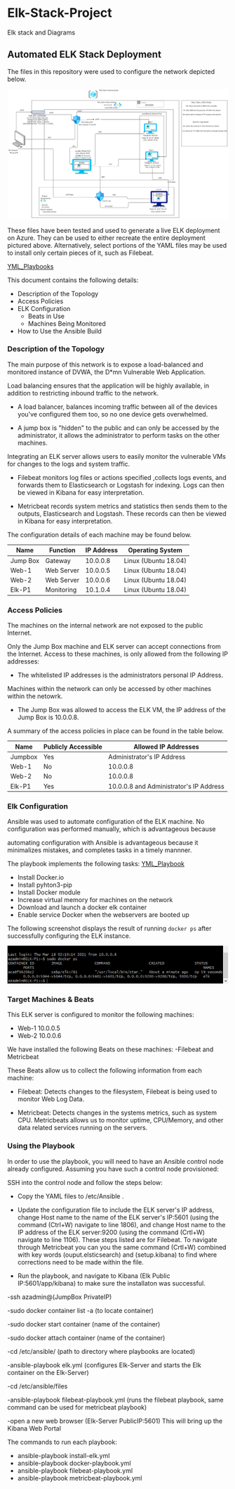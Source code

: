 # Elk-Stack-Project
Elk stack and Diagrams 
## Automated ELK Stack Deployment

The files in this repository were used to configure the network depicted below.

![Images](/Images/Network_Diagram_.png)

 

These files have been tested and used to generate a live ELK deployment on Azure. They can be used to either recreate the entire deployment pictured above. Alternatively, select portions of the YAML files may be used to install only certain pieces of it, such as Filebeat.

[YML_Playbooks](/YML_Playbook/)

This document contains the following details:
- Description of the Topology
- Access Policies
- ELK Configuration
  - Beats in Use
  - Machines Being Monitored
- How to Use the Ansible Build


### Description of the Topology

The main purpose of this network is to expose a load-balanced and monitored instance of DVWA, the D*mn Vulnerable Web Application.

Load balancing ensures that the application will be highly available, in addition to restricting inbound traffic to the network.

- A load balancer, balances incoming traffic between all of the devices you've configured them too, so no one device gets overwhelmed.
 
- A jump box is "hidden" to the public and can only be accessed by the administrator, it allows the administrator to perform tasks on the other machines.

Integrating an ELK server allows users to easily monitor the vulnerable VMs for changes to the logs and system traffic.
- Filebeat monitors log files or actions specified ,collects logs events, and forwards them to Elasticsearch or Logstash for indexing. Logs can then be viewed in Kibana for easy interpretation. 

- Metricbeat records system metrics and statistics then sends them to the outputs, Elasticsearch and Logstash. These records can then be viewed in Kibana for easy interpretation.

The configuration details of each machine may be found below.

| Name    | Function   | IP Address | Operating System     |
|---------|------------|------------|----------------------|
| Jump Box| Gateway    | 10.0.0.8   | Linux (Ubuntu 18.04) |
| Web-1   | Web Server | 10.0.0.5   | Linux (Ubuntu 18.04) |
| Web-2   | Web Server | 10.0.0.6   | Linux (Ubuntu 18.04) |
| Elk-P1  | Monitoring | 10.1.0.4   | Linux (Ubuntu 18.04) |

### Access Policies

The machines on the internal network are not exposed to the public Internet. 

Only the Jump Box machine and ELK server can accept connections from the Internet. Access to these machines, is only allowed from the following IP addresses:
- The whitelisted IP addresses is the administrators personal IP Address.

Machines within the network can only be accessed by other machines within the netowrk.
- The Jump Box was allowed to access the ELK VM, the IP address of the Jump Box is 10.0.0.8. 

A summary of the access policies in place can be found in the table below.

| Name    | Publicly Accessible  | Allowed IP Addresses                    |
|---------|----------------------|-----------------------------------------|
| Jumpbox | Yes                  | Administrator's IP Address              |
| Web-1   | No                   | 10.0.0.8                                |
| Web-2   | No                   | 10.0.0.8                                |
| Elk-P1  | Yes                  | 10.0.0.8 and Administrator's IP Address |

### Elk Configuration

Ansible was used to automate configuration of the ELK machine. No configuration was performed manually, which is advantageous because

automating configuration with Ansible is advantageous because it minimalizes mistakes, and completes tasks in a timely mannner.  

The playbook implements the following tasks:
[YML_Playbook](/YML_Playbook/install-elk.yml)

- Install Docker.io
- Install pyhton3-pip
- Install Docker module
- Increase virtual memory for machines on the network
- Download and launch a docker elk container
- Enable service Docker when the webservers are booted up

The following screenshot displays the result of running `docker ps` after successfully configuring the ELK instance.

![Images](/Images/Dokcer_ps.PNG.png)

### Target Machines & Beats
This ELK server is configured to monitor the following machines:
- Web-1 10.0.0.5
- Web-2 10.0.0.6

We have installed the following Beats on these machines:
-Filebeat and Metricbeat

These Beats allow us to collect the following information from each machine:
- Filebeat: Detects changes to the filesystem, Filebeat is being used to monitor Web Log Data.

- Metricbeat: Detects changes in the systems metrics, such as system CPU. Metricbeats allows us to monitor uptime, CPU/Memory, and other data related services running on the servers. 

### Using the Playbook
In order to use the playbook, you will need to have an Ansible control node already configured. Assuming you have such a control node provisioned: 

SSH into the control node and follow the steps below:
- Copy the YAML files to /etc/Ansible .
- Update the configuration file to include the ELK server's IP address, change Host name to the name of the ELK server's IP:5601 (using the command (Ctrl+W) navigate to line 1806), and change Host name to the IP address of the ELK server:9200 (using the command (Crtl+W) navigate to line 1106). These steps listed are for Filebeat. To navigate through Metricbeat you can you the same command (Crtl+W) combined with key words (ouput.elsticsearch) and (setup.kibana) to find where corrections need to be made within the file. 

- Run the playbook, and navigate to Kibana (Elk Public IP:5601/app/kibana) to make sure the installaton was successful. 

-ssh azadmin@(JumpBox PrivateIP)

-sudo docker container list -a (to locate container)

-sudo docker start container (name of the container)

-sudo docker attach container (name of the container)

-cd /etc/ansible/ (path to directory where playbooks are located)

-ansible-playbook elk.yml (configures Elk-Server and starts the Elk container on the Elk-Server)

-cd /etc/ansible/files

-ansible-playbook filebeat-playbook.yml (runs the filebeat playbook, same command can be used for metricbeat playbook)

-open a new web browser (Elk-Server PublicIP:5601) This will bring up the Kibana Web Portal

The commands to run each playbook:
- ansible-playbook install-elk.yml
- ansible-playbook docker-playbook.yml
- ansible-playbook filebeat-playbook.yml
- ansible-playbook metricbeat-playbook.yml
